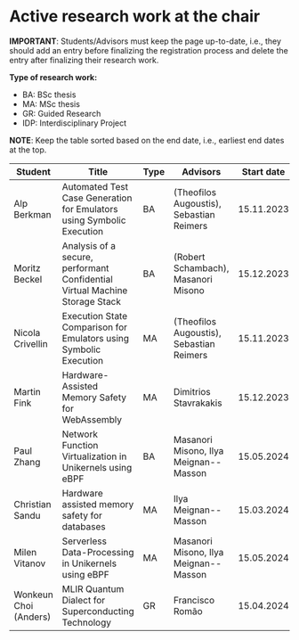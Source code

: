 # Active research work at the chair


**IMPORTANT**: Students/Advisors must keep the page up-to-date, i.e., they should add an entry before finalizing the registration process and delete the entry after finalizing their research work.

**Type of research work:** 
  - BA: BSc thesis
  - MA: MSc thesis
  - GR: Guided Research
  - IDP: Interdisciplinary Project

**NOTE**: Keep the table sorted based on the end date, i.e., earliest end dates at the top.

| Student          | Title                                                                       | Type | Advisors                                 | Start date | End date   |
|------------------|-----------------------------------------------------------------------------|------|------------------------------------------|------------|------------|
| Alp Berkman      | Automated Test Case Generation for Emulators using Symbolic Execution       | BA   | (Theofilos Augoustis), Sebastian Reimers | 15.11.2023 | 15.03.2024 |
| Moritz Beckel    | Analysis of a secure, performant Confidential Virtual Machine Storage Stack | BA   | (Robert Schambach), Masanori Misono      | 15.12.2023 | 15.04.2024 |
| Nicola Crivellin | Execution State Comparison for Emulators using Symbolic Execution           | MA   | (Theofilos Augoustis), Sebastian Reimers | 15.11.2023 | 15.05.2024 |
| Martin Fink      | Hardware-Assisted Memory Safety for WebAssembly                             | MA   | Dimitrios Stavrakakis                    | 15.12.2023 | 15.06.2024 |
| Paul Zhang       | Network Function Virtualization in Unikernels using eBPF                    | BA   | Masanori Misono, Ilya Meignan--Masson    | 15.05.2024 | 15.09.2024 |
| Christian Sandu  | Hardware assisted memory safety for databases                               | MA   | Ilya Meignan--Masson                     | 15.03.2024 | 15.09.2024 |
| Milen Vitanov    | Serverless Data-Processing in Unikernels using eBPF                         | MA   | Masanori Misono, Ilya Meignan--Masson    | 15.05.2024 | 15.11.2024 |
| Wonkeun Choi (Anders) | MLIR Quantum Dialect for Superconducting Technology                        | GR   | Francisco Romão    | 15.04.2024 | 15.09.2024 |
